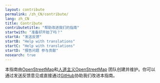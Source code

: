 ```yaml
---
layout: contribute
permalink: /zh_CN/contribute/
lang: zh_CN
title: Contribute
contributetitle: "帮助改进我们的指南"
startwith: "准备好开始了吗？"
startA: "发送反馈"
startB: "Help with translations"
startC: "Help with translations"
startD: "报告问题 参与贡献"
nosearch: true
---
```

本指南由[OpenStreetMap](http://www.openstreetmap.org/)和[人道主义OpenStreetMap](http://hotosm.org/) 团队创建并维护。你可以通过发送反馈意见或直接通过[GitHub](http://github.com/hotosm/learnosm)协助我们改进本指南。
